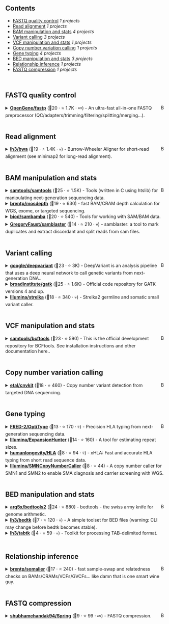 ## Contents

- [FASTQ quality control](#fastq-quality-control) _1 projects_
- [Read alignment](#read-alignment) _1 projects_
- [BAM manipulation and stats](#bam-manipulation-and-stats) _4 projects_
- [Variant calling](#variant-calling) _3 projects_
- [VCF manipulation and stats](#vcf-manipulation-and-stats) _1 projects_
- [Copy number variation calling](#copy-number-variation-calling) _1 projects_
- [Gene typing](#gene-typing) _4 projects_
- [BED manipulation and stats](#bed-manipulation-and-stats) _3 projects_
- [Relationship inference](#relationship-inference) _1 projects_
- [FASTQ compression](#fastq-compression) _1 projects_

<br>

## FASTQ quality control

<a href="#contents"><img align="right" width="15" height="15" src="https://git.io/JtehR" alt="Back to top"></a>

<details><summary><b><a href="https://github.com/OpenGene/fastp">OpenGene/fastp</a></b> (🥇20 ·  ⭐ 1.7K · 💤) - An ultra-fast all-in-one FASTQ preprocessor (QC/adapters/trimming/filtering/splitting/merging...).</summary>

- [GitHub](https://github.com/OpenGene/fastp) (👨‍💻 26 · 🔀 320 · 📋 490 - 64% open · ⏱️ 31.05.2023):

	```
	git clone https://github.com/OpenGene/fastp
	```
</details>
<br>

## Read alignment

<a href="#contents"><img align="right" width="15" height="15" src="https://git.io/JtehR" alt="Back to top"></a>

<details><summary><b><a href="https://github.com/lh3/bwa">lh3/bwa</a></b> (🥇19 ·  ⭐ 1.4K · 💀) - Burrow-Wheeler Aligner for short-read alignment (see minimap2 for long-read alignment).</summary>

- [GitHub](https://github.com/lh3/bwa) (👨‍💻 33 · 🔀 510 · 📥 100K · 📋 280 - 63% open · ⏱️ 22.09.2022):

	```
	git clone https://github.com/lh3/bwa
	```
</details>
<br>

## BAM manipulation and stats

<a href="#contents"><img align="right" width="15" height="15" src="https://git.io/JtehR" alt="Back to top"></a>

<details><summary><b><a href="https://github.com/samtools/samtools">samtools/samtools</a></b> (🥇25 ·  ⭐ 1.5K) - Tools (written in C using htslib) for manipulating next-generation sequencing data.</summary>

- [GitHub](https://github.com/samtools/samtools) (👨‍💻 92 · 🔀 540 · 📥 1.4M · 📋 1.2K - 14% open · ⏱️ 26.01.2024):

	```
	git clone https://github.com/samtools/samtools
	```
</details>
<details><summary><b><a href="https://github.com/brentp/mosdepth">brentp/mosdepth</a></b> (🥉19 ·  ⭐ 630) - fast BAM/CRAM depth calculation for WGS, exome, or targeted sequencing.</summary>

- [GitHub](https://github.com/brentp/mosdepth) (👨‍💻 16 · 🔀 99 · 📥 300K · 📋 200 - 24% open · ⏱️ 22.11.2023):

	```
	git clone https://github.com/brentp/mosdepth
	```
</details>
<details><summary><b><a href="https://github.com/biod/sambamba">biod/sambamba</a></b> (🥈20 ·  ⭐ 540) - Tools for working with SAM/BAM data.</summary>

- [GitHub](https://github.com/biod/sambamba) (👨‍💻 29 · 🔀 96 · 📥 140K · 📋 450 - 6% open · ⏱️ 21.08.2023):

	```
	git clone https://github.com/biod/sambamba
	```
</details>
<details><summary><b><a href="https://github.com/GregoryFaust/samblaster">GregoryFaust/samblaster</a></b> (🥉14 ·  ⭐ 210 · 💀) - samblaster: a tool to mark duplicates and extract discordant and split reads from sam files.</summary>

- [GitHub](https://github.com/GregoryFaust/samblaster) (👨‍💻 5 · 🔀 29 · 📥 23K · 📋 49 - 26% open · ⏱️ 04.06.2020):

	```
	git clone https://github.com/GregoryFaust/samblaster
	```
</details>
<br>

## Variant calling

<a href="#contents"><img align="right" width="15" height="15" src="https://git.io/JtehR" alt="Back to top"></a>

<details><summary><b><a href="https://github.com/google/deepvariant">google/deepvariant</a></b> (🥉23 ·  ⭐ 3K) - DeepVariant is an analysis pipeline that uses a deep neural network to call genetic variants from next-generation DNA..</summary>

- [GitHub](https://github.com/google/deepvariant) (👨‍💻 28 · 🔀 680 · 📥 4.7K · 📋 710 - 0% open · ⏱️ 09.12.2023):

	```
	git clone https://github.com/google/deepvariant
	```
</details>
<details><summary><b><a href="https://github.com/broadinstitute/gatk">broadinstitute/gatk</a></b> (🥇25 ·  ⭐ 1.6K) - Official code repository for GATK versions 4 and up.</summary>

- [GitHub](https://github.com/broadinstitute/gatk) (👨‍💻 130 · 🔀 550 · 📥 560K · 📋 4.5K - 26% open · ⏱️ 30.01.2024):

	```
	git clone https://github.com/broadinstitute/gatk
	```
</details>
<details><summary><b><a href="https://github.com/Illumina/strelka">Illumina/strelka</a></b> (🥉18 ·  ⭐ 340 · 💀) - Strelka2 germline and somatic small variant caller.</summary>

- [GitHub](https://github.com/Illumina/strelka) (👨‍💻 32 · 🔀 99 · 📥 34K · 📋 230 - 53% open · ⏱️ 06.02.2019):

	```
	git clone https://github.com/Illumina/strelka
	```
</details>
<br>

## VCF manipulation and stats

<a href="#contents"><img align="right" width="15" height="15" src="https://git.io/JtehR" alt="Back to top"></a>

<details><summary><b><a href="https://github.com/samtools/bcftools">samtools/bcftools</a></b> (🥇23 ·  ⭐ 590) - This is the official development repository for BCFtools. See installation instructions and other documentation here..</summary>

- [GitHub](https://github.com/samtools/bcftools) (👨‍💻 54 · 🔀 220 · 📥 560K · 📋 1.8K - 15% open · ⏱️ 31.01.2024):

	```
	git clone https://github.com/samtools/bcftools
	```
</details>
<br>

## Copy number variation calling

<a href="#contents"><img align="right" width="15" height="15" src="https://git.io/JtehR" alt="Back to top"></a>

<details><summary><b><a href="https://github.com/etal/cnvkit">etal/cnvkit</a></b> (🥇18 ·  ⭐ 460) - Copy number variant detection from targeted DNA sequencing.</summary>

- [GitHub](https://github.com/etal/cnvkit) (👨‍💻 38 · 🔀 150 · 📦 28 · 📋 720 - 39% open · ⏱️ 11.12.2023):

	```
	git clone https://github.com/etal/cnvkit
	```
</details>
<br>

## Gene typing

<a href="#contents"><img align="right" width="15" height="15" src="https://git.io/JtehR" alt="Back to top"></a>

<details><summary><b><a href="https://github.com/FRED-2/OptiType">FRED-2/OptiType</a></b> (🥈13 ·  ⭐ 170 · 💀) - Precision HLA typing from next-generation sequencing data.</summary>

- [GitHub](https://github.com/FRED-2/OptiType) (👨‍💻 13 · 🔀 69 · 📋 110 - 43% open · ⏱️ 15.09.2020):

	```
	git clone https://github.com/FRED-2/OptiType
	```
</details>
<details><summary><b><a href="https://github.com/Illumina/ExpansionHunter">Illumina/ExpansionHunter</a></b> (🥇14 ·  ⭐ 160) - A tool for estimating repeat sizes.</summary>

- [GitHub](https://github.com/Illumina/ExpansionHunter) (👨‍💻 17 · 🔀 49 · 📥 9.7K · 📋 100 - 60% open · ⏱️ 30.01.2024):

	```
	git clone https://github.com/Illumina/ExpansionHunter
	```
</details>
<details><summary><b><a href="https://github.com/humanlongevity/HLA">humanlongevity/HLA</a></b> (🥉8 ·  ⭐ 94 · 💀) - xHLA: Fast and accurate HLA typing from short read sequence data.</summary>

- [GitHub](https://github.com/humanlongevity/HLA) (👨‍💻 4 · 🔀 46 · 📋 63 - 73% open · ⏱️ 04.10.2017):

	```
	git clone https://github.com/humanlongevity/HLA
	```
</details>
<details><summary><b><a href="https://github.com/Illumina/SMNCopyNumberCaller">Illumina/SMNCopyNumberCaller</a></b> (🥉8 ·  ⭐ 44) - A copy number caller for SMN1 and SMN2 to enable SMA diagnosis and carrier screening with WGS.</summary>

- [GitHub](https://github.com/Illumina/SMNCopyNumberCaller) (👨‍💻 4 · 🔀 11 · 📋 10 - 50% open · ⏱️ 14.10.2023):

	```
	git clone https://github.com/Illumina/SMNCopyNumberCaller
	```
</details>
<br>

## BED manipulation and stats

<a href="#contents"><img align="right" width="15" height="15" src="https://git.io/JtehR" alt="Back to top"></a>

<details><summary><b><a href="https://github.com/arq5x/bedtools2">arq5x/bedtools2</a></b> (🥇24 ·  ⭐ 880) - bedtools - the swiss army knife for genome arithmetic.</summary>

- [GitHub](https://github.com/arq5x/bedtools2) (👨‍💻 93 · 🔀 280 · 📥 970K · 📋 810 - 25% open · ⏱️ 07.11.2023):

	```
	git clone https://github.com/arq5x/bedtools2
	```
</details>
<details><summary><b><a href="https://github.com/lh3/bedtk">lh3/bedtk</a></b> (🥉7 ·  ⭐ 120 · 💀) - A simple toolset for BED files (warning: CLI may change before bedtk becomes stable).</summary>

- [GitHub](https://github.com/lh3/bedtk) (👨‍💻 3 · 🔀 13 · ⏱️ 01.04.2022):

	```
	git clone https://github.com/lh3/bedtk
	```
</details>
<details><summary><b><a href="https://github.com/lh3/tabtk">lh3/tabtk</a></b> (🥉4 ·  ⭐ 59 · 💀) - Toolkit for processing TAB-delimited format.</summary>

- [GitHub](https://github.com/lh3/tabtk) (🔀 11 · 📋 2 - 50% open · ⏱️ 11.08.2016):

	```
	git clone https://github.com/lh3/tabtk
	```
</details>
<br>

## Relationship inference

<a href="#contents"><img align="right" width="15" height="15" src="https://git.io/JtehR" alt="Back to top"></a>

<details><summary><b><a href="https://github.com/brentp/somalier">brentp/somalier</a></b> (🥇17 ·  ⭐ 240) - fast sample-swap and relatedness checks on BAMs/CRAMs/VCFs/GVCFs... like damn that is one smart wine guy.</summary>

- [GitHub](https://github.com/brentp/somalier) (👨‍💻 8 · 🔀 31 · 📥 14K · 📋 120 - 39% open · ⏱️ 02.02.2024):

	```
	git clone https://github.com/brentp/somalier
	```
</details>
<br>

## FASTQ compression

<a href="#contents"><img align="right" width="15" height="15" src="https://git.io/JtehR" alt="Back to top"></a>

<details><summary><b><a href="https://github.com/shubhamchandak94/Spring">shubhamchandak94/Spring</a></b> (🥇9 ·  ⭐ 99 · 💤) - FASTQ compression.</summary>

- [GitHub](https://github.com/shubhamchandak94/Spring) (🔀 19 · ⏱️ 27.05.2023):

	```
	git clone https://github.com/shubhamchandak94/Spring
	```
</details>
